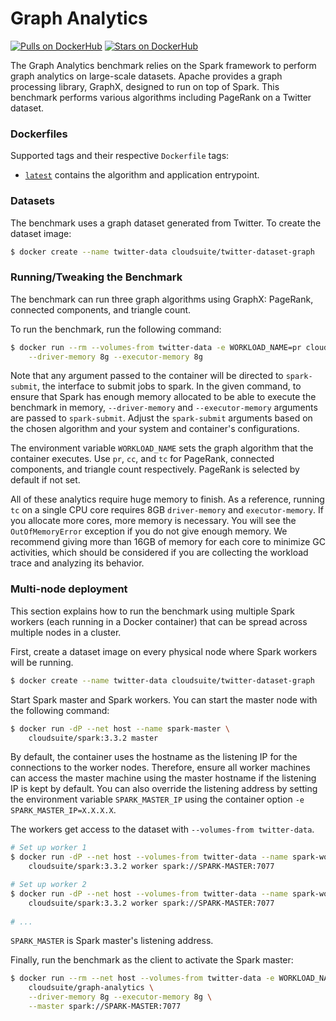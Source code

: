 # Graph Analytics #

[![Pulls on DockerHub][dhpulls]][dhrepo]
[![Stars on DockerHub][dhstars]][dhrepo]

The Graph Analytics benchmark relies on the Spark framework to perform graph analytics on large-scale datasets. Apache provides a graph processing library, GraphX, designed to run on top of Spark. This benchmark performs various algorithms including PageRank on a Twitter dataset.


### Dockerfiles

Supported tags and their respective `Dockerfile` tags:
- [`latest`][latestcontainer] contains the algorithm and application entrypoint.

### Datasets

The benchmark uses a graph dataset generated from Twitter. To create the dataset image:

```bash
$ docker create --name twitter-data cloudsuite/twitter-dataset-graph
```

### Running/Tweaking the Benchmark

The benchmark can run three graph algorithms using GraphX: PageRank, connected components, and triangle count.

To run the benchmark, run the following command:

```bash
$ docker run --rm --volumes-from twitter-data -e WORKLOAD_NAME=pr cloudsuite/graph-analytics \
    --driver-memory 8g --executor-memory 8g
```

Note that any argument passed to the container will be directed to `spark-submit`, the interface to submit jobs to spark. In the given command, to ensure that Spark has enough memory allocated to be able to execute the benchmark in memory, `--driver-memory` and `--executor-memory` arguments are passed to `spark-submit`. Adjust the `spark-submit` arguments based on the chosen algorithm and your system and container's configurations.

The environment variable `WORKLOAD_NAME` sets the graph algorithm that the container executes. Use `pr`, `cc`, and `tc` for PageRank, connected components, and triangle count respectively. PageRank is selected by default if not set. 

All of these analytics require huge memory to finish. As a reference, running `tc` on a single CPU core requires 8GB `driver-memory` and `executor-memory`. If you allocate more cores, more memory is necessary. You will see the `OutOfMemoryError` exception if you do not give enough memory. We recommend giving more than 16GB of memory for each core to minimize GC activities, which should be considered if you are collecting the workload trace and analyzing its behavior. 

### Multi-node deployment

This section explains how to run the benchmark using multiple Spark workers (each running in a Docker container) that can be spread across multiple nodes in a cluster. 


First, create a dataset image on every physical node where Spark
workers will be running.

```bash
$ docker create --name twitter-data cloudsuite/twitter-dataset-graph
```
Start Spark master and Spark workers. You can start the master node with the following command:

```bash
$ docker run -dP --net host --name spark-master \
    cloudsuite/spark:3.3.2 master
```

By default, the container uses the hostname as the listening IP for the connections to the worker nodes. Therefore, ensure all worker machines can access the master machine using the master hostname if the listening IP is kept by default.
You can also override the listening address by setting the environment variable `SPARK_MASTER_IP` using the container option `-e SPARK_MASTER_IP=X.X.X.X`.

The workers get access to the dataset with `--volumes-from twitter-data`.

```bash
# Set up worker 1
$ docker run -dP --net host --volumes-from twitter-data --name spark-worker-01 \
    cloudsuite/spark:3.3.2 worker spark://SPARK-MASTER:7077

# Set up worker 2
$ docker run -dP --net host --volumes-from twitter-data --name spark-worker-02 \
    cloudsuite/spark:3.3.2 worker spark://SPARK-MASTER:7077
    
# ...
```

`SPARK_MASTER` is Spark master's listening address.

Finally, run the benchmark as the client to activate the Spark master:

```bash
$ docker run --rm --net host --volumes-from twitter-data -e WORKLOAD_NAME=pr \
    cloudsuite/graph-analytics \
    --driver-memory 8g --executor-memory 8g \
    --master spark://SPARK-MASTER:7077
```


[dhrepo]: https://hub.docker.com/r/cloudsuite/graph-analytics/ "DockerHub Page"
[dhpulls]: https://img.shields.io/docker/pulls/cloudsuite/graph-analytics.svg "Go to DockerHub Page"
[dhstars]: https://img.shields.io/docker/stars/cloudsuite/graph-analytics.svg "Go to DockerHub Page"
[ml-dhrepo]: https://hub.docker.com/r/cloudsuite/twitter-dataset-graph/
[spark-dhrepo]: https://hub.docker.com/r/cloudsuite/spark/

[latestcontainer]: https://github.com/parsa-epfl/cloudsuite/blob/main/benchmarks/graph-analytics/latest/Dockerfile "link to container, github"
